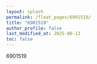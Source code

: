 ```yaml
---
layout: splash
permalink: /float_pages/6901519/
title: "6901519"
author_profile: false
last_modified_at: 2025-06-13
toc: false
---
```

 
6901519
